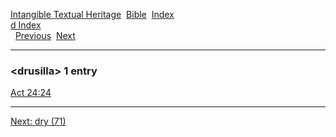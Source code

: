 [Intangible Textual Heritage](../../index)  [Bible](../index) 
[Index](index)   
[d Index](_d_)  
  [Previous](c03422)  [Next](c03424) 

------------------------------------------------------------------------

### &lt;drusilla&gt; 1 entry

[Act 24:24](../kjv/act024.htm#024)  

------------------------------------------------------------------------

[Next: dry (71)](c03424)
